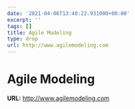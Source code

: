 ```yaml
---
date: '2021-04-06T13:40:22.931000+00:00'
excerpt: ''
tags: []
title: Agile Modeling
type: drop
url: http://www.agilemodeling.com
---
```


# Agile Modeling

**URL:** http://www.agilemodeling.com
